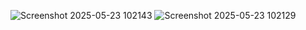 ![Screenshot 2025-05-23 102143](https://github.com/user-attachments/assets/1e9f8b6b-d1fd-4ef1-93fb-8dcc7074f2d7)
![Screenshot 2025-05-23 102129](https://github.com/user-attachments/assets/fbf1a078-5cb7-4eb1-885b-1ca9f90e14fa)
